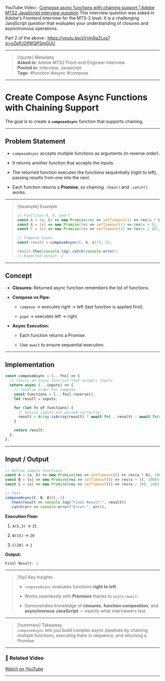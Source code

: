 
YouTube Video : [Compose async functions with chaining support | Adobe MTS2 JavaScript interview question](https://www.youtube.com/@Learnersbucket)
This interview question was asked in Adobe's Frontend Interview for the MTS-2 level. It is a challenging JavaScript question that evaluates your understanding of closures and asynchronous operations.

Part 2 of the above : https://youtu.be/zVvIn9aZLos?si=xZpPJ2lfWQPSmGUU


--------------------------------------------------------------------------

> [!quote] Metadata  
> **Asked in:** Adobe MTS2 Front-end Engineer Interview  
> **Posted in:** Interview, Javascript  
> **Tags:** #function #async #compose

---

# Create Compose Async Functions with Chaining Support

The goal is to create a **`composeAsync`** function that supports chaining.

---

## Problem Statement

- `composeAsync` accepts multiple functions as arguments (in reverse order).
    
- It returns another function that accepts the inputs.
    
- The returned function executes the functions sequentially (right to left), passing results from one into the next.
    
- Each function returns a **Promise**, so chaining `.then()` and `.catch()` works.
    

---

> [!example] Example
> 
> ```javascript
> // Functions A, B, and C
> const A = (a, b) => new Promise(res => setTimeout(() => res(a * b), 100));
> const B = (x) => new Promise(res => setTimeout(() => res(x + 5), 100));
> const C = (x) => new Promise(res => setTimeout(() => res(x / 10), 100));
> 
> // Compose async
> const result = composeAsync(C, B, A)(5, 3);
> 
> result.then(console.log).catch(console.error);
> // Expected output: 2
> ```

---

## Concept

- **Closures:** Returned async function remembers the list of functions.
    
- **Compose vs Pipe:**
    
    - `compose` → executes right → left (last function is applied first).
        
    - `pipe` → executes left → right.
        
- **Async Execution:**
    
    - Each function returns a Promise.
        
    - Use `await` to ensure sequential execution.
        

---

## Implementation

```javascript
const composeAsync = (...fns) => {
  // return an async function that accepts inputs
  return async (...inputs) => {
    // reverse order for compose
    const functions = [...fns].reverse();
    let result = inputs;

    for (let fn of functions) {
      // ensure inputs are passed correctly
      result = Array.isArray(result) ? await fn(...result) : await fn(result);
    }

    return result;
  };
};
```

---

## Input / Output

```javascript
// Define sample functions
const A = (a, b) => new Promise(res => setTimeout(() => res(a * b), 100));
const B = (x) => new Promise(res => setTimeout(() => res(x + 5), 100));
const C = (x) => new Promise(res => setTimeout(() => res(x / 10), 100));

// Test
composeAsync(C, B, A)(5, 3)
  .then(result => console.log("Final Result:", result))
  .catch(err => console.error("Error:", err));
```

**Execution Flow:**

1. `A(5,3)` → `15`
    
2. `B(15)` → `20`
    
3. `C(20)` → `2`
    

**Output:**

```javascript
Final Result: 2
```

---

> [!tip] Key Insights
> 
> - `composeAsync` evaluates functions **right to left**.
>     
> - Works seamlessly with **Promises** thanks to `async/await`.
>     
> - Demonstrates knowledge of **closures**, **function composition**, and **asynchronous JavaScript** — exactly what interviewers test.
>     

---

> [!summary] Takeaway  
> `composeAsync` lets you build complex async pipelines by chaining multiple functions, executing them in sequence, and returning a Promise.

---

### 🎥 Related Video

[Watch on YouTube](https://youtu.be/rWFc0Nc1VNU?si=FNnVcs3SFAxgpgwg)

---
